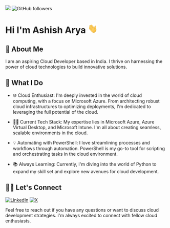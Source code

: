 ![](https://komarev.com/ghpvc/?username=ashisharya65)
![GitHub followers](https://img.shields.io/github/followers/ashisharya65?style=social)

# Hi I'm Ashish Arya <a href="Hi"><img src="https://raw.githubusercontent.com/ashisharya65/ashisharya65/main/Hi.gif" height="30" width="30" ></a>

## 🤵 About Me 

I am an aspiring Cloud Developer based in India. I thrive on harnessing the power of cloud technologies to build innovative solutions.

## 🚀 What I Do 

- 🌐 Cloud Enthusiast: I'm deeply invested in the world of cloud computing, with a focus on Microsoft Azure. From architecting robust cloud infrastructures to optimizing deployments, I'm dedicated to leveraging the full potential of the cloud.

- 👨‍💻 Current Tech Stack: My expertise lies in Microsoft Azure, Azure Virtual Desktop, and Microsoft Intune. I'm all about creating seamless, scalable environments in the cloud.

- 💡 Automating with PowerShell: I love streamlining processes and workflows through automation. PowerShell is my go-to tool for scripting and orchestrating tasks in the cloud environment.

- 📚 Always Learning: Currently, I'm diving into the world of Python to expand my skill set and explore new avenues for cloud development.

## 🤝🏻 Let's Connect 

<a href="https://www.linkedin.com/in/ashisharya65/" target="_blank"><img alt="LinkedIn" src="https://img.shields.io/badge/LinkedIn-ashisharya65-blue?style=flat&logo=linkedin"></a>
<a href="https://twitter.com/ashisharya65" target="_blank"><img alt="X" src="https://img.shields.io/twitter/follow/ashisharya65?style=social"></a>

Feel free to reach out if you have any questions or want to discuss cloud development strategies. I'm always excited to connect with fellow cloud enthusiasts.
